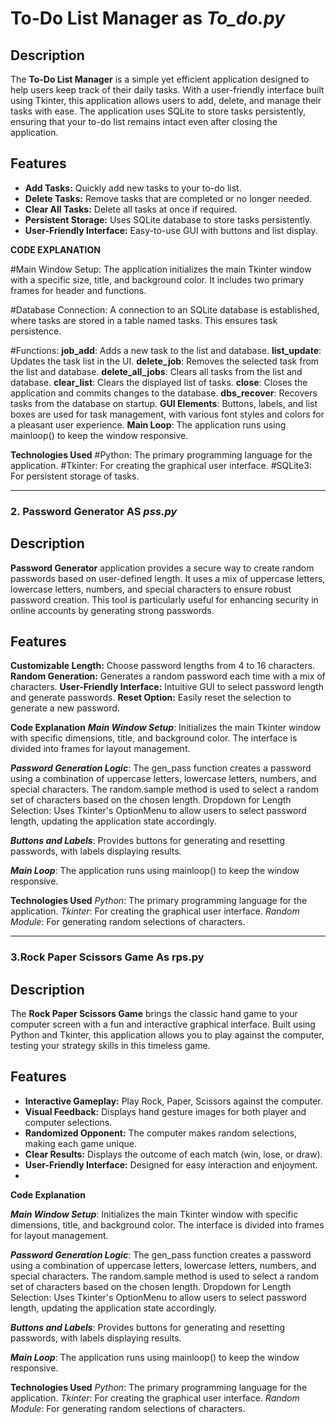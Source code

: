 # To-Do List Manager as  *To_do.py*

## Description

The **To-Do List Manager** is a simple yet efficient application designed to help users keep track of their daily tasks. With a user-friendly interface built using Tkinter, this application allows users to add, delete, and manage their tasks with ease. The application uses SQLite to store tasks persistently, ensuring that your to-do list remains intact even after closing the application.

## Features

- **Add Tasks:** Quickly add new tasks to your to-do list.
- **Delete Tasks:** Remove tasks that are completed or no longer needed.
- **Clear All Tasks:** Delete all tasks at once if required.
- **Persistent Storage:** Uses SQLite database to store tasks persistently.
- **User-Friendly Interface:** Easy-to-use GUI with buttons and list display.

**CODE EXPLANATION**

#Main Window Setup: The application initializes the main Tkinter window with a specific size, title, and background color. It includes two primary frames for header and functions.

#Database Connection: A connection to an SQLite database is established, where tasks are stored in a table named tasks. This ensures task persistence.

#Functions:
**job_add**: Adds a new task to the list and database.
**list_update**: Updates the task list in the UI.
**delete_job**: Removes the selected task from the list and database.
**delete_all_jobs**: Clears all tasks from the list and database.
**clear_list**: Clears the displayed list of tasks.
**close**: Closes the application and commits changes to the database.
**dbs_recover**: Recovers tasks from the database on startup.
**GUI Elements**: Buttons, labels, and list boxes are used for task management, with various font styles and colors for a pleasant user experience.
**Main Loop**: The application runs using mainloop() to keep the window responsive.

**Technologies Used**
#Python: The primary programming language for the application.
#Tkinter: For creating the graphical user interface.
#SQLite3: For persistent storage of tasks.

**************************************************************************************************************************************************************************************************************************************************************************************

### 2. Password Generator AS *pss.py*

## Description

**Password Generator** application provides a secure way to create random passwords based on user-defined length. It uses a mix of uppercase letters, lowercase letters, numbers, and special characters to ensure robust password creation. This tool is particularly useful for enhancing security in online accounts by generating strong passwords.

## Features

**Customizable Length:** Choose password lengths from 4 to 16 characters.
**Random Generation:** Generates a random password each time with a mix of characters.
**User-Friendly Interface:** Intuitive GUI to select password length and generate passwords.
**Reset Option:** Easily reset the selection to generate a new password.

**Code Explanation**
***Main Window Setup***: Initializes the main Tkinter window with specific dimensions, title, and background color. The interface is divided into frames for layout management.

***Password Generation Logic***:
The gen_pass function creates a password using a combination of uppercase letters, lowercase letters, numbers, and special characters.
The random.sample method is used to select a random set of characters based on the chosen length.
Dropdown for Length Selection: Uses Tkinter's OptionMenu to allow users to select password length, updating the application state accordingly.

***Buttons and Labels***: Provides buttons for generating and resetting passwords, with labels displaying results.

***Main Loop***: The application runs using mainloop() to keep the window responsive.

**Technologies Used**
*Python*: The primary programming language for the application.
*Tkinter*: For creating the graphical user interface.
*Random Module*: For generating random selections of characters.

************************************************************************************************************************************************************************************************************************************************************************************************************************************

### 3.Rock Paper Scissors Game  As **rps.py**

## Description
The **Rock Paper Scissors Game** brings the classic hand game to your computer screen with a fun and interactive graphical interface. Built using Python and Tkinter, this application allows you to play against the computer, testing your strategy skills in this timeless game.

## Features

- **Interactive Gameplay:** Play Rock, Paper, Scissors against the computer.
- **Visual Feedback:** Displays hand gesture images for both player and computer selections.
- **Randomized Opponent:** The computer makes random selections, making each game unique.
- **Clear Results:** Displays the outcome of each match (win, lose, or draw).
- **User-Friendly Interface:** Designed for easy interaction and enjoyment.
- 

**Code Explanation**

***Main Window Setup***: Initializes the main Tkinter window with specific dimensions, title, and background color. The interface is divided into frames for layout management.

***Password Generation Logic***:
The gen_pass function creates a password using a combination of uppercase letters, lowercase letters, numbers, and special characters.
The random.sample method is used to select a random set of characters based on the chosen length.
Dropdown for Length Selection: Uses Tkinter's OptionMenu to allow users to select password length, updating the application state accordingly.

***Buttons and Labels***: Provides buttons for generating and resetting passwords, with labels displaying results.

***Main Loop***: The application runs using mainloop() to keep the window responsive.

**Technologies Used**
*Python*: The primary programming language for the application.
*Tkinter*: For creating the graphical user interface.
*Random Module*: For generating random selections of characters.

